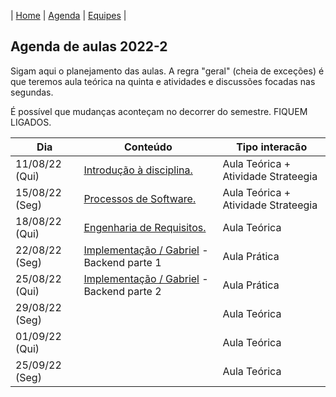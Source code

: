 | [Home](https://github.com/igorwiese/Engenharia-de-Software-BCC35E) | [Agenda](/pages/outline.md) | [Equipes](/pages/equipes.md) |

## Agenda de aulas 2022-2

Sigam aqui o planejamento das aulas. A regra "geral" (cheia de exceções) é que teremos aula teórica na quinta e atividades e discussões focadas nas segundas.

É possível que mudanças aconteçam no decorrer do semestre. FIQUEM LIGADOS.


Dia             | Conteúdo                                                                          | Tipo interacão
----------------|-----------------------------------------------------------------------------------|--------------------
 11/08/22 (Qui) | [Introdução à disciplina.](../notes/Lecture_01.pdf)                               | Aula Teórica + Atividade Strateegia
 15/08/22 (Seg) | [Processos de Software.](../notes/Lecture_02.pdf)                                 | Aula Teórica + Atividade Strateegia
 18/08/22 (Qui) | [Engenharia de Requisitos.](../notes/Lecture_03.pdf)                              | Aula Teórica
 22/08/22 (Seg) | [Implementação / Gabriel](https://drive.google.com/file/d/1djL5rq-HctITQoN7-S8d0QmtthkfluFP/view?usp=sharing) - Backend parte 1              | Aula Prática
 25/08/22 (Qui) | [Implementação / Gabriel](https://drive.google.com/file/d/1fSKG5VF9RgeX9A9x6T897AfSMMj1EYFX/view?usp=sharing) - Backend parte 2              | Aula Prática    
 29/08/22 (Seg) |                                                                                   | Aula Teórica
 01/09/22 (Qui) |                                                                                   | Aula Teórica
 25/09/22 (Seg) |                                                                                   | Aula Teórica 

